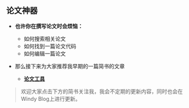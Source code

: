 ## 论文神器

- **也许你在撰写论文时会烦恼：**

  - 如何搜索相关论文
  - 如何找到一篇论文代码
  - 如何编辑一篇论文

- 那么接下来为大家推荐我早期的一篇简书的文章

  - [**论文工具**](https://www.jianshu.com/p/d61aa4c02ef6)

    

> 欢迎大家点击下方的简书关注我，我会不定期的更新内容，同时也会在Windy Blog上进行更新。